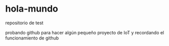 # hola-mundo
repositorio de test

probando github para hacer algún pequeño proyecto de IoT
y recordando el funcionamiento de github
